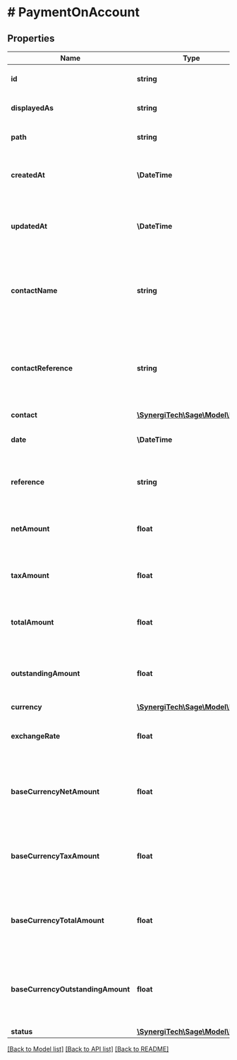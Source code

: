 # # PaymentOnAccount

## Properties

Name | Type | Description | Notes
------------ | ------------- | ------------- | -------------
**id** | **string** | The unique identifier for the item | [optional]
**displayedAs** | **string** | The name of the resource | [optional]
**path** | **string** | The API path for the resource | [optional]
**createdAt** | **\DateTime** | The datetime when the item was created | [optional]
**updatedAt** | **\DateTime** | The datetime when the item was last updated | [optional]
**contactName** | **string** | The name of the contact when the payment on account was created | [optional]
**contactReference** | **string** | The reference of the contact when the payment on account was created | [optional]
**contact** | [**\SynergiTech\Sage\Model\Base**](Base.md) |  | [optional]
**date** | **\DateTime** | The date of the payment on account | [optional]
**reference** | **string** | The reference for the payment on account | [optional]
**netAmount** | **float** | The net amount of the payment on account | [optional]
**taxAmount** | **float** | The tax amount of the payment on account | [optional]
**totalAmount** | **float** | The total amount of the payment on account | [optional]
**outstandingAmount** | **float** | The outstanding amount of the payment on account | [optional]
**currency** | [**\SynergiTech\Sage\Model\Base**](Base.md) |  | [optional]
**exchangeRate** | **float** | The exchange rate for the payment on account | [optional]
**baseCurrencyNetAmount** | **float** | The net amount of the payment on account in base currency | [optional]
**baseCurrencyTaxAmount** | **float** | The tax amount of the payment on account in base currency | [optional]
**baseCurrencyTotalAmount** | **float** | The total amount of the payment on account in base currency | [optional]
**baseCurrencyOutstandingAmount** | **float** | The outstanding amount of the payment on account in base currency | [optional]
**status** | [**\SynergiTech\Sage\Model\Base**](Base.md) |  | [optional]

[[Back to Model list]](../../README.md#models) [[Back to API list]](../../README.md#endpoints) [[Back to README]](../../README.md)
